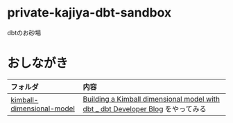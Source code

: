 # private-kajiya-dbt-sandbox
dbtのお砂場

# おしながき

| フォルダ | 内容 | 
| :- | :- | 
| [kimball-dimensional-model](./kimball-dimensional-model) | [Building a Kimball dimensional model with dbt _ dbt Developer Blog](https://docs.getdbt.com/blog/kimball-dimensional-model) をやってみる | 
